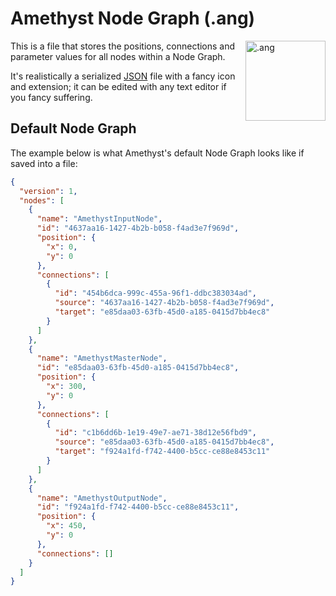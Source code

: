 # Amethyst Node Graph (.ang)

<img align="right" src="https://github.com/Geoxor/amethyst/raw/master/assets/images/ang.png" alt=".ang" width="128"/>

This is a file that stores the positions, connections and parameter values for all nodes within a Node Graph.

It's realistically a serialized [JSON](https://en.wikipedia.org/wiki/JSON) file with a fancy icon and extension; it can be edited with any text editor if you fancy suffering.

## Default Node Graph

The example below is what Amethyst's default Node Graph looks like if saved into a file:
```json
{
  "version": 1,
  "nodes": [
    {
      "name": "AmethystInputNode",
      "id": "4637aa16-1427-4b2b-b058-f4ad3e7f969d",
      "position": {
        "x": 0,
        "y": 0
      },
      "connections": [
        {
          "id": "454b6dca-999c-455a-96f1-ddbc383034ad",
          "source": "4637aa16-1427-4b2b-b058-f4ad3e7f969d",
          "target": "e85daa03-63fb-45d0-a185-0415d7bb4ec8"
        }
      ]
    },
    {
      "name": "AmethystMasterNode",
      "id": "e85daa03-63fb-45d0-a185-0415d7bb4ec8",
      "position": {
        "x": 300,
        "y": 0
      },
      "connections": [
        {
          "id": "c1b6dd6b-1e19-49e7-ae71-38d12e56fbd9",
          "source": "e85daa03-63fb-45d0-a185-0415d7bb4ec8",
          "target": "f924a1fd-f742-4400-b5cc-ce88e8453c11"
        }
      ]
    },
    {
      "name": "AmethystOutputNode",
      "id": "f924a1fd-f742-4400-b5cc-ce88e8453c11",
      "position": {
        "x": 450,
        "y": 0
      },
      "connections": []
    }
  ]
}
```
